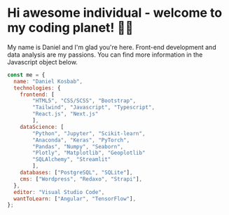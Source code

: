 # Hi awesome individual - welcome to my coding planet! 🙋‍♂️

My name is Daniel and I'm glad you're here. Front-end development and data analysis are my passions. You can find more information in the Javascript object below.

```javascript
const me = {
  name: "Daniel Kosbab",
  technologies: {
    frontend: [
        "HTML5", "CSS/SCSS", "Bootstrap",
        "Tailwind", "Javascript", "Typescript",
        "React.js", "Next.js"
        ],
    dataScience: [
        "Python", "Jupyter", "Scikit-learn",
        "Anaconda", "Keras", "PyTorch",
        "Pandas", "Numpy", "Seaborn",
        "Plotly", "Matplotlib", "Geoplotlib"
        "SQLAlchemy", "Streamlit"
        ],
    databases: ["PostgreSQL", "SQLite"],
    cms: ["Wordpress", "Redaxo", "Strapi"],
  },
  editor: "Visual Studio Code",
  wantToLearn: ["Angular", "TensorFlow"],
};
